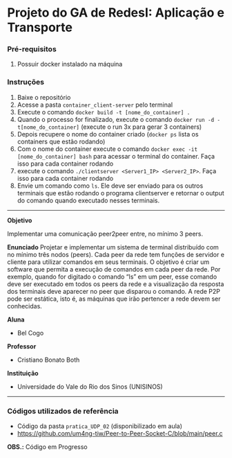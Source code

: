 # Projeto do GA de RedesI: Aplicação e Transporte

### Pré-requisitos
1. Possuir docker instalado na máquina

### Instruções

1. Baixe o repositório
2. Acesse a pasta `container_client-server` pelo terminal
3. Execute o comando `docker build -t [nome_do_container] .`
4. Quando o processo for finalizado, execute o comando `docker run -d -t[nome_do_container]` (execute o run 3x para gerar 3 containers)
5. Depois recupere o nome do container criado (`docker ps` lista os containers que estão rodando)
6. Com o nome do container execute o comando `docker exec -it [nome_do_container] bash` para acessar o terminal do container. Faça isso para cada container rodando
7. execute o comando `./clientserver <Server1_IP> <Server2_IP>`. Faça isso para cada container rodando
8. Envie um comando como `ls`. Ele deve ser enviado para os outros terminais que estão rodando o programa clientserver e retornar o output do comando quando executado nesses terminais.

---------------------------------------------------------------------------------------------------------------------------------------------------------

**Objetivo**

Implementar uma comunicação peer2peer entre, no mínimo 3 peers.

**Enunciado**
Projetar e implementar um sistema de terminal distribuído com no mínimo três nodos
(peers). Cada peer da rede tem funções de servidor e cliente para utilizar comandos em
seus terminais. O objetivo é criar um software que permita a execução de comandos em
cada peer da rede. Por exemplo, quando for digitado o comando “ls” em um peer, esse
comando deve ser executado em todos os peers da rede e a visualização da resposta dos
terminais deve aparecer no peer que disparou o comando. A rede P2P pode ser estática,
isto é, as máquinas que irão pertencer a rede devem ser conhecidas.

**Aluna**
- Bel Cogo

**Professor**
- Cristiano Bonato Both

**Instituição**
- Universidade do Vale do Rio dos Sinos (UNISINOS)

____

### Códigos utilizados de referência
- Código da pasta `pratica_UDP_02` (disponibilizado em aula)
- https://github.com/um4ng-tiw/Peer-to-Peer-Socket-C/blob/main/peer.c

**OBS.:** Código em Progresso
